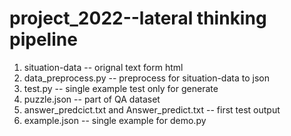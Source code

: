 # project_2022--lateral thinking pipeline
1. situation-data -- orignal text form html
2. data_preprocess.py -- preprocess for situation-data to json
3. test.py -- single example test only for generate
4. puzzle.json -- part of QA dataset
5. answer_predcict.txt and Answer_predict.txt -- first test output
6. example.json -- single example for demo.py